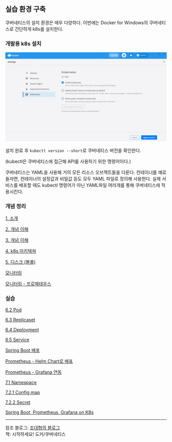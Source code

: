 ## 실습 환경 구축

쿠버네티스의 설치 환경은 매우 다양하다. 이번에는 Docker for Windows의 쿠버네티스로 간단하게 k8s를 설치한다.

### 개발용 k8s 설치

![](img/1.png)

설치 완료 후 `kubectl version --short`로 쿠버네티스 버전을 확인한다.

(kubectl은 쿠버네티스에 접근해 API를 사용하기 위한 명령어이다.)

쿠버네티스는 YAML을 사용해 거의 모든 리소스 오브젝트들을 다룬다. 컨테이너를 예로 들자면, 컨테이너의 설정값과 비밀값 등도 모두 YAML 파일로 정의해 사용한다. 실제 서비스를 배포할 때도 kubectl 명령어가 아닌 YAML파일 여러개를 통해 쿠버네티스에 적용시킨다.

### 개념 정리

[1. 소개](concept/01-intro.md)

[2. 개념 이해](concept/02-concept1.md)

[3. 개념 이해](concept/03-concept2.md)

[4. k8s 아키텍쳐](concept/04-architecture.md)

[5. 디스크 (볼륨)](concept/05-volume.md)

[모니터링](concept/monitoring.md)

[모니터링 - 프로메테우스](concept/monitoring-prometheus.md)

### 실습

[6.2 Pod](practice/6-2.md)

[6.3 Replicaset](practice/6-3.md)

[6.4 Deployment](practice/6-4.md)

[6.5 Service](practice/6-5.md)

[Spring Boot 배포](practice/spring-boot-deploy.md)

[Prometheus - Helm Chart로 배포](practice/prometheus-1.md)

[Prometheus - Grafana 연동](practice/prometheus-2.md)

[7.1 Namespace](practice/7-1.md)

[7.2.1 Config map](practice/7-2-1.md)

[7.2.2 Secret](practice/7-2-2.md)

[Spring Boot, Prometheus, Grafana on K8s](practice/spring-boot-prometheus-deploy.md)

---
참조 
블로그: [조대협의 블로그](https://bcho.tistory.com/1255?category=731548)  
책: 시작하세요! 도커/쿠버네티스  
